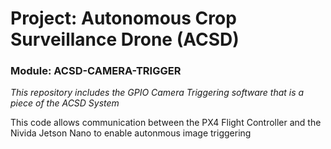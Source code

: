 # Project: Autonomous Crop Surveillance Drone (ACSD)

### **Module: ACSD-CAMERA-TRIGGER**
*This repository includes the GPIO Camera Triggering software that is a piece of the ACSD System*

This code allows communication between the PX4 Flight Controller and the Nivida Jetson Nano to enable autonmous image triggering
